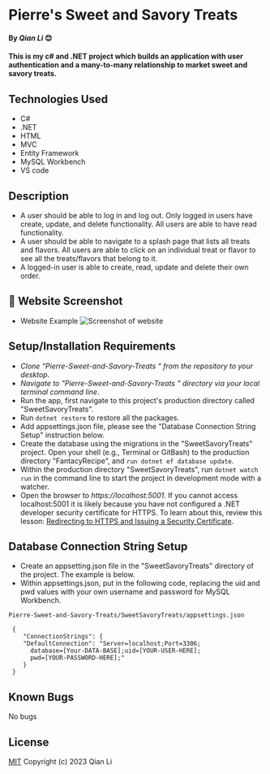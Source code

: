 # Pierre's Sweet and Savory Treats

#### By _Qian Li_  😊

#### This is my c# and .NET project which builds an application with user authentication and a many-to-many relationship to market sweet and savory treats.

## Technologies Used

* C#
* .NET
* HTML
* MVC
* Entity Framework
* MySQL Workbench
* VS code

## Description

* A user should be able to log in and log out. Only logged in users have create, update, and delete functionality. All users are able to have read functionality. 
* A user should be able to navigate to a splash page that lists all treats and flavors. All users are able to click on an individual treat or flavor to see all the treats/flavors that belong to it.
* A logged-in user is able to create, read, update and delete their own order.

## 🌻 Website Screenshot

* Website Example
![Screenshot of website](./SweetSavoryTreats/wwwroot/shop.png)

## Setup/Installation Requirements

* _Clone “Pierre-Sweet-and-Savory-Treats
“ from the repository to your desktop_.
* _Navigate to "Pierre-Sweet-and-Savory-Treats
" directory via your local terminal command line_.
* Run the app, first navigate to this project's production directory called "SweetSavoryTreats". 
* Run `dotnet restore` to restore all the packages.
* Add appsettings.json file, please see the "Database Connection String Setup" instruction below.
* Create the database using the migrations in the "SweetSavoryTreats" project. Open your shell (e.g., Terminal or GitBash) to the production directory "FantacyRecipe", and `run dotnet ef database update`.
* Within the production directory "SweetSavoryTreats", run `dotnet watch run` in the command line to start the project in development mode with a watcher.
* Open the browser to _https://localhost:5001_. If you cannot access localhost:5001 it is likely because you have not configured a .NET developer security certificate for HTTPS. To learn about this, review this lesson: [Redirecting to HTTPS and Issuing a Security Certificate](https://www.learnhowtoprogram.com/c-and-net/basic-web-applications/redirecting-to-https-and-issuing-a-security-certificate).

## Database Connection String Setup 

* Create an appsetting.json file in the "SweetSavoryTreats" directory of the project. The example is below.
* Within appsettings.json, put in the following code, replacing the uid and pwd values with your own username and password for MySQL Workbench.

```
Pierre-Sweet-and-Savory-Treats/SweetSavoryTreats/appsettings.json

 {
    "ConnectionStrings": {
    "DefaultConnection": "Server=localhost;Port=3306;
      database=[Your-DATA-BASE];uid=[YOUR-USER-HERE];
      pwd=[YOUR-PASSWORD-HERE];"
    }
 }
```

## Known Bugs

No bugs 

## License
[MIT](license.txt)
Copyright (c) 2023 Qian Li

